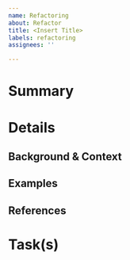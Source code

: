 ```yaml
---
name: Refactoring
about: Refactor
title: <Insert Title>
labels: refactoring
assignees: ''

---
```


# Summary
<!---
A short description of the planed refactoring (TL;DR)
--->

# Details
<!---
A detailed description about what and how it should be refactored, background, links, context information
and example(s) of how "the refactoring should look".
--->

## Background & Context
<!---
What is the motivation for the refactoring?
Assessment of the refactoring. Pros & cons, solutions and decisions concerning (reasoning) the refactoring.
--->

## Examples
<!---
Examples of how "the refactoring should look".
--->

## References
<!---
Further references to e.g. other information resources like links to specification(s) etc.
--->

# Task(s)
<!---
A task list containing common tasks associated with this kind of issue, but also tasks specific to this issue.

e.g.:
- [ ] Implement/Refactor XYZ
- [ ] Add tests for XYZ
- [ ] Bump version number
- [ ] Update changelog
- [ ] ...
--->
